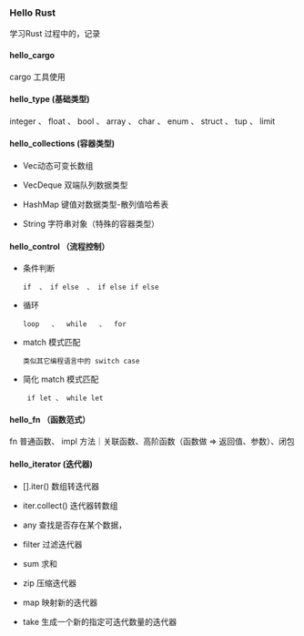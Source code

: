 
### Hello Rust

学习Rust 过程中的，记录


#### hello_cargo

cargo 工具使用

#### hello_type (基础类型)


integer 、 float 、 bool 、 array 、 char  、 enum 、 struct 、 tup  、 limit 

#### hello_collections (容器类型)

- Vec动态可变长数组

- VecDeque 双端队列数据类型

- HashMap 键值对数据类型-散列值哈希表

- String 字符串对象（特殊的容器类型）

#### hello_control （流程控制）

 - 条件判断 

    `if  、 if else  、 if else if else`

 - 循环

    `loop   、  while   、  for`

 - match 模式匹配 

    `类似其它编程语言中的 switch case`

 - 简化 match 模式匹配

    ` if let 、 while let`

#### hello_fn （函数范式）

 fn 普通函数、 impl 方法｜关联函数、高阶函数（函数做 => 返回值、参数）、闭包

#### hello_iterator (迭代器)

 - [].iter()  数组转迭代器

 - iter.collect() 迭代器转数组

 - any 查找是否存在某个数据，

 - filter 过滤迭代器

 - sum 求和

 - zip 压缩迭代器

 - map 映射新的迭代器

 - take 生成一个新的指定可迭代数量的迭代器